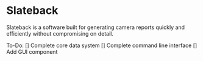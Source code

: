 # Slateback
Slateback is a software built for generating camera reports quickly and efficiently without compromising on detail.

To-Do:
[] Complete core data system
[] Complete command line interface
[] Add GUI component
